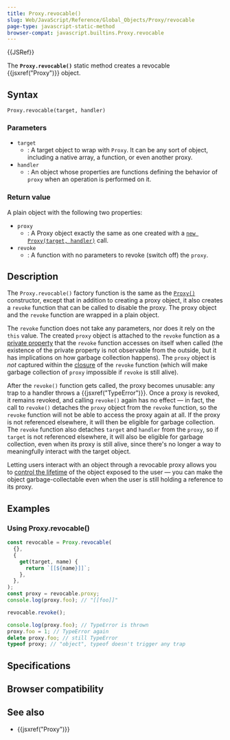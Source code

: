 ```yaml
---
title: Proxy.revocable()
slug: Web/JavaScript/Reference/Global_Objects/Proxy/revocable
page-type: javascript-static-method
browser-compat: javascript.builtins.Proxy.revocable
---
```


{{JSRef}}

The **`Proxy.revocable()`** static method creates a revocable {{jsxref("Proxy")}} object.

## Syntax

```js-nolint
Proxy.revocable(target, handler)
```

### Parameters

- `target`
  - : A target object to wrap with `Proxy`. It can be any sort of object, including a native array, a function, or even another proxy.
- `handler`
  - : An object whose properties are functions defining the behavior of `proxy` when an operation is performed on it.

### Return value

A plain object with the following two properties:

- `proxy`
  - : A Proxy object exactly the same as one created with a [`new Proxy(target, handler)`](/Web/JavaScript/Reference/Global_Objects/Proxy/Proxy) call.
- `revoke`
  - : A function with no parameters to revoke (switch off) the `proxy`.

## Description

The `Proxy.revocable()` factory function is the same as the [`Proxy()`](/Web/JavaScript/Reference/Global_Objects/Proxy/Proxy) constructor, except that in addition to creating a proxy object, it also creates a `revoke` function that can be called to disable the proxy. The proxy object and the `revoke` function are wrapped in a plain object.

The `revoke` function does not take any parameters, nor does it rely on the `this` value. The created `proxy` object is attached to the `revoke` function as a [private property](/Web/JavaScript/Reference/Classes/Private_properties) that the `revoke` function accesses on itself when called (the existence of the private property is not observable from the outside, but it has implications on how garbage collection happens). The `proxy` object is _not_ captured within the [closure](/Web/JavaScript/Closures) of the `revoke` function (which will make garbage collection of `proxy` impossible if `revoke` is still alive).

After the `revoke()` function gets called, the proxy becomes unusable: any trap to a handler throws a {{jsxref("TypeError")}}. Once a proxy is revoked, it remains revoked, and calling `revoke()` again has no effect — in fact, the call to `revoke()` detaches the `proxy` object from the `revoke` function, so the `revoke` function will not be able to access the proxy again at all. If the proxy is not referenced elsewhere, it will then be eligible for garbage collection. The `revoke` function also detaches `target` and `handler` from the `proxy`, so if `target` is not referenced elsewhere, it will also be eligible for garbage collection, even when its proxy is still alive, since there's no longer a way to meaningfully interact with the target object.

Letting users interact with an object through a revocable proxy allows you to [control the lifetime](/Web/JavaScript/Memory_management) of the object exposed to the user — you can make the object garbage-collectable even when the user is still holding a reference to its proxy.

## Examples

### Using Proxy.revocable()

```js
const revocable = Proxy.revocable(
  {},
  {
    get(target, name) {
      return `[[${name}]]`;
    },
  },
);
const proxy = revocable.proxy;
console.log(proxy.foo); // "[[foo]]"

revocable.revoke();

console.log(proxy.foo); // TypeError is thrown
proxy.foo = 1; // TypeError again
delete proxy.foo; // still TypeError
typeof proxy; // "object", typeof doesn't trigger any trap
```

## Specifications



## Browser compatibility



## See also

- {{jsxref("Proxy")}}
